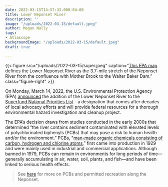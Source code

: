 ```yaml
---
date: 2022-03-15T14:57:33.000-04:00
title: Lower Neponset River
description: ''
image: "/uploads/2022-03-15/default.jpeg"
author: Megan Nally
tags:
- Atlascope
backgroundImage: "/uploads/2022-03-15/default.jpeg"
draft: true

---
```

{{< figure src="/uploads/2022-03-15/super.jpeg" caption="[This EPA map](https://www.neponset.org/superfund-lower-neponset-river/) defines the Lower Neponset River as the 3.7-mile stretch of the Neponset River from the confluence with Mother Brook to the Walter Baker Dam." class="figure-right" >}}

On Monday, March 14, 2022, the U.S. Environmental Protection Agency (EPA) [announced](https://cumulis.epa.gov/supercpad/SiteProfiles/index.cfm?fuseaction=second.scs&id=0102204&doc=Y&colid=39520&region=01&type=SC) the addition of the Lower Neponset River to the [Superfund National Priorities List](https://www.epa.gov/superfund/superfund-national-priorities-list-npl)—a designation that comes after decades of local advocacy efforts and will provide federal resources for a thorough environmental hazard investigation and cleanup project.

The EPA’s decision draws from studies conducted in the early 2000s that determined “the river contains sediment contaminated with elevated levels of polychlorinated biphenyls (PCBs) that may pose a risk to human health and/or the environment.” PCBs, "[man-made organic chemicals consisting of carbon, hydrogen and chlorine atoms](https://www.epa.gov/pcbs/learn-about-polychlorinated-biphenyls-pcbs#what),” first came into production in 1929 and were mainly used in industrial and commercial applications. Although banned in 1979, PCBs can remain in environments for long periods of time—generally accumulating in air, water, soil, plants, and fish—and have been linked to serious health effects. 

> See [here](https://www.neponset.org/superfund-lower-neponset-river/) for more on PCBs and permitted recreation along the Neponset.